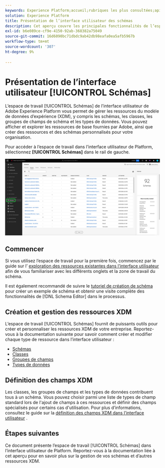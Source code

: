 ```yaml
---
keywords: Experience Platform;accueil;rubriques les plus consultées;api;API;XDM;système XDM;modèle de données d’expérience;modèle de données;ui;espace de travail;
solution: Experience Platform
title: Présentation de l’interface utilisateur des schémas
description: Cet aperçu couvre les principales fonctionnalités de l’espace de travail des schémas dans Experience Platform.
exl-id: b6e089ce-cf9e-4150-92ab-368382a75049
source-git-commit: 16d6090bc71dbdc9ab42db98eafa0ea5afb5967b
workflow-type: tm+mt
source-wordcount: '307'
ht-degree: 9%

---
```


# Présentation de l’interface utilisateur [!UICONTROL Schémas]

L’espace de travail [!UICONTROL Schémas] de l’interface utilisateur de Adobe Experience Platform vous permet de gérer les ressources du modèle de données d’expérience (XDM), y compris les schémas, les classes, les groupes de champs de schéma et les types de données. Vous pouvez afficher et explorer les ressources de base fournies par Adobe, ainsi que créer des ressources et des schémas personnalisés pour votre organisation.

Pour accéder à l’espace de travail dans l’interface utilisateur de Platform, sélectionnez **[!UICONTROL Schémas]** dans le rail de gauche.

![L’espace de travail des schémas avec les schémas surlignés dans l’interface utilisateur de Platform dans la navigation de gauche.](../images/ui/overview/schemas-tab.png)

## Commencer

Si vous utilisez l’espace de travail pour la première fois, commencez par le guide sur l’ [exploration des ressources existantes dans l’interface utilisateur](./explore.md) afin de vous familiariser avec les différents onglets et la zone de travail du schéma.

Il est également recommandé de suivre le [tutoriel de création de schéma](../tutorials/create-schema-ui.md) pour créer un exemple de schéma et obtenir une visite complète des fonctionnalités de [!DNL Schema Editor] dans le processus.

## Création et gestion des ressources XDM

L’espace de travail [!UICONTROL Schémas] fournit de puissants outils pour créer et personnaliser les ressources XDM de votre entreprise. Reportez-vous à la documentation suivante pour savoir comment créer et modifier chaque type de ressource dans l’interface utilisateur :

* [Schémas](./resources/schemas.md)
* [Classes](./resources/classes.md)
* [Groupes de champs](./resources/field-groups.md)
* [Types de données](./resources/data-types.md)

## Définition des champs XDM

Les classes, les groupes de champs et les types de données contribuent tous à un schéma. Vous pouvez choisir parmi une liste de types de champ standard lors de l&#39;ajout de champs à ces ressources et définir des champs spécialisés pour certains cas d&#39;utilisation. Pour plus d’informations, consultez le guide sur la [définition des champs XDM dans l’interface utilisateur](./fields/overview.md) .

## Étapes suivantes

Ce document présente l’espace de travail [!UICONTROL Schémas] dans l’interface utilisateur de Platform. Reportez-vous à la documentation liée à cet aperçu pour en savoir plus sur la gestion de vos schémas et d’autres ressources XDM.
